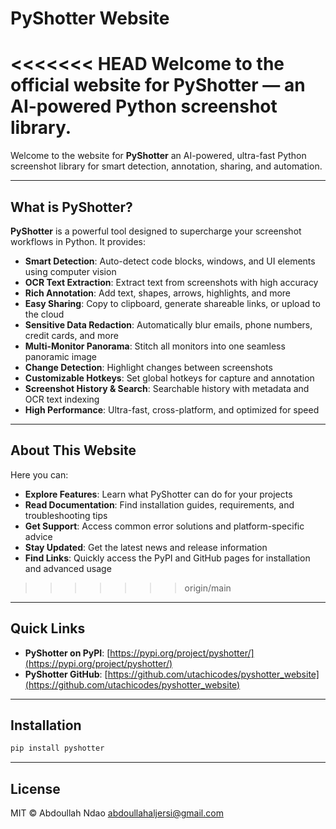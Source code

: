 # PyShotter Website

<<<<<<< HEAD
Welcome to the official website for **PyShotter** — an AI-powered Python screenshot library.
=======
Welcome to the website for **PyShotter** an AI-powered, ultra-fast Python screenshot library for smart detection, annotation, sharing, and automation.

---

## What is PyShotter?

**PyShotter** is a powerful tool designed to supercharge your screenshot workflows in Python. It provides:

- **Smart Detection**: Auto-detect code blocks, windows, and UI elements using computer vision
- **OCR Text Extraction**: Extract text from screenshots with high accuracy
- **Rich Annotation**: Add text, shapes, arrows, highlights, and more
- **Easy Sharing**: Copy to clipboard, generate shareable links, or upload to the cloud
- **Sensitive Data Redaction**: Automatically blur emails, phone numbers, credit cards, and more
- **Multi-Monitor Panorama**: Stitch all monitors into one seamless panoramic image
- **Change Detection**: Highlight changes between screenshots
- **Customizable Hotkeys**: Set global hotkeys for capture and annotation
- **Screenshot History & Search**: Searchable history with metadata and OCR text indexing
- **High Performance**: Ultra-fast, cross-platform, and optimized for speed

---

## About This Website
Here you can:

- **Explore Features**: Learn what PyShotter can do for your projects
- **Read Documentation**: Find installation guides, requirements, and troubleshooting tips
- **Get Support**: Access common error solutions and platform-specific advice
- **Stay Updated**: Get the latest news and release information
- **Find Links**: Quickly access the PyPI and GitHub pages for installation and advanced usage
>>>>>>> origin/main

---

## Quick Links
- **PyShotter on PyPI**: [https://pypi.org/project/pyshotter/](https://pypi.org/project/pyshotter/)
- **PyShotter GitHub**: [https://github.com/utachicodes/pyshotter_website](https://github.com/utachicodes/pyshotter_website)

---

## Installation

```bash
pip install pyshotter
```

---

## License
MIT © Abdoullah Ndao <abdoullahaljersi@gmail.com> 
